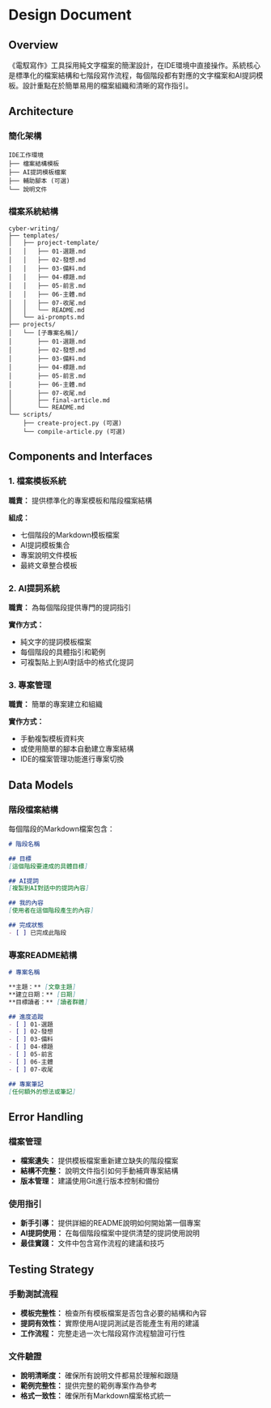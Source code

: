 # Design Document

## Overview

《電馭寫作》工具採用純文字檔案的簡潔設計，在IDE環境中直接操作。系統核心是標準化的檔案結構和七階段寫作流程，每個階段都有對應的文字檔案和AI提詞模板。設計重點在於簡單易用的檔案組織和清晰的寫作指引。

## Architecture

### 簡化架構

```
IDE工作環境
├── 檔案結構模板
├── AI提詞模板檔案
├── 輔助腳本 (可選)
└── 說明文件
```

### 檔案系統結構

```
cyber-writing/
├── templates/
│   ├── project-template/
│   │   ├── 01-選題.md
│   │   ├── 02-發想.md
│   │   ├── 03-備料.md
│   │   ├── 04-標題.md
│   │   ├── 05-前言.md
│   │   ├── 06-主體.md
│   │   ├── 07-收尾.md
│   │   └── README.md
│   └── ai-prompts.md
├── projects/
│   └── [子專案名稱]/
│       ├── 01-選題.md
│       ├── 02-發想.md
│       ├── 03-備料.md
│       ├── 04-標題.md
│       ├── 05-前言.md
│       ├── 06-主體.md
│       ├── 07-收尾.md
│       ├── final-article.md
│       └── README.md
└── scripts/
    ├── create-project.py (可選)
    └── compile-article.py (可選)
```

## Components and Interfaces

### 1. 檔案模板系統

**職責：** 提供標準化的專案模板和階段檔案結構

**組成：**
- 七個階段的Markdown模板檔案
- AI提詞模板集合
- 專案說明文件模板
- 最終文章整合模板

### 2. AI提詞系統

**職責：** 為每個階段提供專門的提詞指引

**實作方式：**
- 純文字的提詞模板檔案
- 每個階段的具體指引和範例
- 可複製貼上到AI對話中的格式化提詞

### 3. 專案管理

**職責：** 簡單的專案建立和組織

**實作方式：**
- 手動複製模板資料夾
- 或使用簡單的腳本自動建立專案結構
- IDE的檔案管理功能進行專案切換

## Data Models

### 階段檔案結構
每個階段的Markdown檔案包含：
```markdown
# 階段名稱

## 目標
[這個階段要達成的具體目標]

## AI提詞
[複製到AI對話中的提詞內容]

## 我的內容
[使用者在這個階段產生的內容]

## 完成狀態
- [ ] 已完成此階段
```

### 專案README結構
```markdown
# 專案名稱

**主題：** [文章主題]
**建立日期：** [日期]
**目標讀者：** [讀者群體]

## 進度追蹤
- [ ] 01-選題
- [ ] 02-發想  
- [ ] 03-備料
- [ ] 04-標題
- [ ] 05-前言
- [ ] 06-主體
- [ ] 07-收尾

## 專案筆記
[任何額外的想法或筆記]
```

## Error Handling

### 檔案管理
- **檔案遺失：** 提供模板檔案重新建立缺失的階段檔案
- **結構不完整：** 說明文件指引如何手動補齊專案結構
- **版本管理：** 建議使用Git進行版本控制和備份

### 使用指引
- **新手引導：** 提供詳細的README說明如何開始第一個專案
- **AI提詞使用：** 在每個階段檔案中提供清楚的提詞使用說明
- **最佳實踐：** 文件中包含寫作流程的建議和技巧

## Testing Strategy

### 手動測試流程
- **模板完整性：** 檢查所有模板檔案是否包含必要的結構和內容
- **提詞有效性：** 實際使用AI提詞測試是否能產生有用的建議
- **工作流程：** 完整走過一次七階段寫作流程驗證可行性

### 文件驗證
- **說明清晰度：** 確保所有說明文件都易於理解和跟隨
- **範例完整性：** 提供完整的範例專案作為參考
- **格式一致性：** 確保所有Markdown檔案格式統一